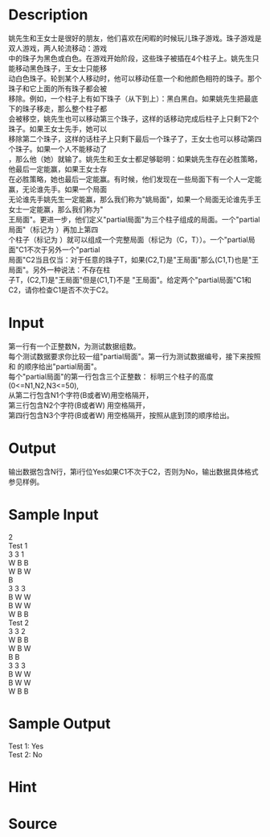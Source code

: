 
# Description

<div class="content"><div>
<div>姚先生和王女士是很好的朋友，他们喜欢在闲暇的时候玩儿珠子游戏。珠子游戏是双人游戏，两人轮流移动：游戏</div>
<div>中的珠子为黑色或白色。在游戏开始阶段，这些珠子被插在4个柱子上。姚先生只能移动黑色珠子，王女士只能移</div>
<div>动白色珠子。轮到某个人移动时，他可以移动任意一个和他颜色相符的珠子。那个珠子和它上面的所有珠子都会被</div>
<div>移除。例如，一个柱子上有如下珠子（从下到上）：黑白黑白。如果姚先生把最底下的珠子移走，那么整个柱子都</div>
<div>会被移空，姚先生也可以移动第三个珠子，这样的话移动完成后柱子上只剩下2个珠子。如果王女士先手，她可以</div>
<div>移除第二个珠子，这样的话柱子上只剩下最后一个珠子了，王女士也可以移动第四个珠子。如果一个人不能移动了</div>
<div>，那么他（她）就输了。姚先生和王女士都足够聪明：如果姚先生存在必胜策略，他最后一定能赢，如果王女士存</div>
<div>在必胜策略，她也最后一定能赢。有时候，他们发现在一些局面下有一个人一定能赢，无论谁先手。如果一个局面</div>
<div>无论谁先手姚先生一定能赢，那么我们称为&#34;姚局面&#34;，如果一个局面无论谁先手王女士一定能赢，那么我们称为&#34;</div>
<div>王局面&#34;。更进一步，他们定义&#34;partial局面&#34;为三个柱子组成的局面。一个&#34;partial局面&#34;（标记为 ）再加上第四</div>
<div>个柱子（标记为 ）就可以组成一个完整局面（标记为（C，T））。一个&#34;partial局面&#34;C1不次于另外一个&#34;partial</div>
<div>局面&#34;C2当且仅当：对于任意的珠子T，如果(C2,T)是&#34;王局面&#34;那么(C1,T)也是&#34;王局面&#34;。另外一种说法：不存在柱</div>
<div>子T，(C2,T)是&#34;王局面&#34;但是(C1,T)不是 &#34;王局面&#34;。给定两个&#34;partial局面&#34;C1和C2，请你检查C1是否不次于C2。</div>
</div>
<p></p></div>

# Input

<div class="content"><div>
<div>第一行有一个正整数N，为测试数据组数。</div>
<div>每个测试数据要求你比较一组&#34;partial局面&#34;。第一行为测试数据编号，接下来按照 和 的顺序给出&#34;partial局面&#34;。</div>
<div>每个&#34;partial局面&#34;的第一行包含三个正整数： 标明三个柱子的高度(0&lt;=N1,N2,N3&lt;=50),</div>
<div>从第二行包含N1个字符(B或者W)用空格隔开，</div>
<div>第三行包含N2个字符(B或者W) 用空格隔开，</div>
<div>第四行包含N3个字符(B或者W) 用空格隔开，按照从底到顶的顺序给出。</div>
</div>
<p></p></div>

# Output

<div class="content"><div>
<div>输出数据包含N行，第i行位Yes如果C1不次于C2，否则为No，输出数据具体格式参见样例。</div>
</div>
<p></p></div>

# Sample Input

<div class="content"><span class="sampledata">2<br/>
Test 1<br/>
3 3 1<br/>
W B B<br/>
W B W<br/>
B<br/>
3 3 3<br/>
B W W<br/>
B W W<br/>
W B B<br/>
Test 2<br/>
3 3 2<br/>
W B B<br/>
W B W<br/>
B B<br/>
3 3 3<br/>
B W W<br/>
B W W<br/>
W B B<br/>
</span></div>

# Sample Output

<div class="content"><span class="sampledata">Test 1: Yes<br/>
Test 2: No</span></div>

# Hint

<div class="content"><p></p></div>

# Source

<div class="content"><p><a href="problemset.php?search="></a></p></div>

